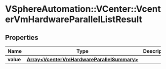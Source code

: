 # VSphereAutomation::VCenter::VcenterVmHardwareParallelListResult

## Properties
Name | Type | Description | Notes
------------ | ------------- | ------------- | -------------
**value** | [**Array&lt;VcenterVmHardwareParallelSummary&gt;**](VcenterVmHardwareParallelSummary.md) |  | 


